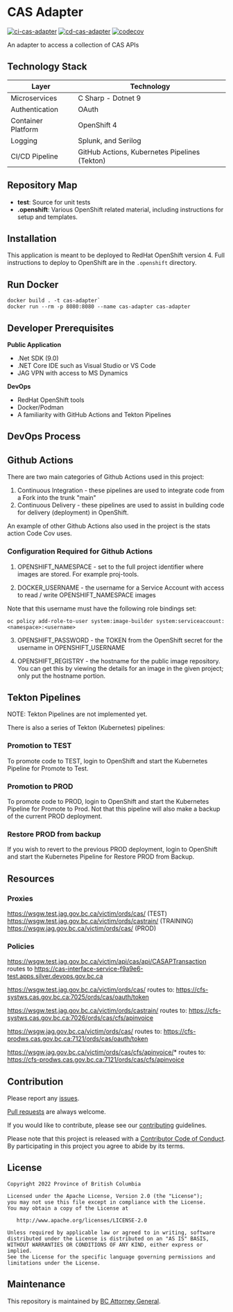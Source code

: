 CAS Adapter
=
[![ci-cas-adapter](https://github.com/bcgov/cas-interface-service/actions/workflows/ci-cas-adapter.yml/badge.svg)](https://github.com/bcgov/cas-interface-services/actions/workflows/ci-cas-adapter.yml)
[![cd-cas-adapter](https://github.com/bcgov/cas-interface-service/actions/workflows/cd-cas-adapter.yml/badge.svg)](https://github.com/bcgov/cas-interface-services/actions/workflows/cd-cas-adapter.yml)
[![codecov](https://codecov.io/gh/bcgov/cas-interface-service/branch/main/graph/badge.svg?token=d5woacAxGD)](https://codecov.io/gh/bcgov/cas-interface-services)

An adapter to access a collection of CAS APIs

Technology Stack
-

| Layer | Technology |
|-------|------------|
| Microservices | C Sharp - Dotnet 9 |
| Authentication | OAuth |
| Container Platform | OpenShift 4 |
| Logging | Splunk, and Serilog |
| CI/CD Pipeline | GitHub Actions, Kubernetes Pipelines (Tekton) |

Repository Map
--------------

- **test**: Source for unit tests
- **.openshift**: Various OpenShift related material, including instructions for setup and templates.

Installation
------------
This application is meant to be deployed to RedHat OpenShift version 4. Full instructions to deploy to OpenShift are in the `.openshift` directory.


Run Docker
-
```
docker build . -t cas-adapter`
docker run --rm -p 8080:8080 --name cas-adapter cas-adapter
```

Developer Prerequisites
-----------------------

**Public Application**
- .Net SDK (9.0)
- .NET Core IDE such as Visual Studio or VS Code
- JAG VPN with access to MS Dynamics

**DevOps**
- RedHat OpenShift tools
- Docker/Podman
- A familiarity with GitHub Actions and Tekton Pipelines

DevOps Process
-------------

## Github Actions

There are two main categories of Github Actions used in this project:

1. Continuous Integration - these pipelines are used to integrate code from a Fork into the trunk "main"
2. Continuous Delivery - these pipelines are used to assist in building code for delivery (deployment) in OpenShift.

An example of other Github Actions also used in the project is the stats action Code Cov uses.

### Configuration Required for Github Actions

1. OPENSHIFT_NAMESPACE - set to the full project identifier where images are stored. For example proj-tools.

2. DOCKER_USERNAME - the username for a Service Account with access to read / write OPENSHIFT_NAMESPACE images

Note that this username must have the following role bindings set:

`oc policy add-role-to-user system:image-builder system:serviceaccount:<namespace>:<username>`

3. OPENSHIFT_PASSWORD - the TOKEN from the OpenShift secret for the username in OPENSHIFT_USERNAME

4. OPENSHIFT_REGISTRY - the hostname for the public image repository.  You can get this by viewing the details for an image in the given project; only put the hostname portion.

## Tekton Pipelines

NOTE: Tekton Pipelines are not implemented yet.

There is also a series of Tekton (Kubernetes) pipelines:

### Promotion to TEST
To promote code to TEST, login to OpenShift and start the Kubernetes Pipeline for Promote to Test.

### Promotion to PROD
To promote code to PROD, login to OpenShift and start the Kubernetes Pipeline for Promote to Prod. Not that this pipeline will also make a backup of the current PROD deployment.

### Restore PROD from backup
If you wish to revert to the previous PROD deployment, login to OpenShift and start the Kubernetes Pipeline for Restore PROD from Backup.

Resources
-

### Proxies
https://wsgw.test.jag.gov.bc.ca/victim/ords/cas/ (TEST)
https://wsgw.test.jag.gov.bc.ca/victim/ords/castrain/ (TRAINING)
https://wsgw.jag.gov.bc.ca/victim/ords/cas/ (PROD)

### Policies
https://wsgw.test.jag.gov.bc.ca/victim/api/cas/api/CASAPTransaction routes to
https://cas-interface-service-f9a9e6-test.apps.silver.devops.gov.bc.ca
 
https://wsgw.test.jag.gov.bc.ca/victim/ords/cas/ routes to:
https://cfs-systws.cas.gov.bc.ca:7025/ords/cas/oauth/token
 
https://wsgw.test.jag.gov.bc.ca/victim/ords/castrain/ routes to:
https://cfs-systws.cas.gov.bc.ca:7026/ords/cas/cfs/apinvoice
 
https://wsgw.jag.gov.bc.ca/victim/ords/cas/ routes to:
https://cfs-prodws.cas.gov.bc.ca:7121/ords/cas/oauth/token

https://wsgw.jag.gov.bc.ca/victim/ords/cas/cfs/apinvoice/* routes to:
https://cfs-prodws.cas.gov.bc.ca:7121/ords/cas/cfs/apinvoice

Contribution
------------

Please report any [issues](https://github.com/bcgov/https://github.com/bcgov/rsbc-dmf/issues).

[Pull requests](https://github.com/bcgov/rsbc-dmf/pulls) are always welcome.

If you would like to contribute, please see our [contributing](CONTRIBUTING.md) guidelines.

Please note that this project is released with a [Contributor Code of Conduct](CODE_OF_CONDUCT.md). By participating in this project you agree to abide by its terms.

License
-------

    Copyright 2022 Province of British Columbia

    Licensed under the Apache License, Version 2.0 (the "License");
    you may not use this file except in compliance with the License.
    You may obtain a copy of the License at 

       http://www.apache.org/licenses/LICENSE-2.0

    Unless required by applicable law or agreed to in writing, software
    distributed under the License is distributed on an "AS IS" BASIS,
    WITHOUT WARRANTIES OR CONDITIONS OF ANY KIND, either express or implied.
    See the License for the specific language governing permissions and
    limitations under the License.

Maintenance
-----------

This repository is maintained by [BC Attorney General]( https://www2.gov.bc.ca/gov/content/governments/organizational-structure/ministries-organizations/ministries/justice-attorney-general ).
